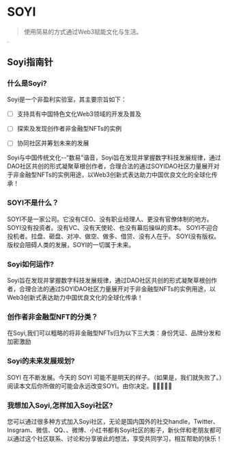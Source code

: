# SOYI

> 使用简易的方式通过Web3赋能文化与生活。

<img src="https://github.com/SoyiStudios/SOYI/assets/125456207/8788ad4f-3396-450c-8e97-11fdb10d011a" alt="soyi" style="zoom: 10%;" />

## Soyi指南针

### 什么是Soyi?

Soyi是一个非盈利实验室，其主要宗旨如下：

- [ ] 支持具有中国特色文化Web3领域的开发及普及
- [ ] 探索及发现创作者非金融型NFTs的实例
- [ ] 协同社区并筹划未来的发展


Soyi与中国传统文化--“数易”谐音，Soyi旨在发现并掌握数字科技发展规律，通过DAO社区共创的形式凝聚草根创作者，合理合法的通过SOYIDAO社区力量展开对于非金融型NFTs的实例用途，以Web3创新式表达助力中国优良文化的全球化传承！

### SOYI不是什么？

SOYI不是一家公司。它没有CEO、没有职业经理人、更没有官僚体制的地方。
SOYI没有投资者。没有VC、没有天使轮、也没有幕后操纵的资本。
SOYI不迎合投机者。拉盘、砸盘、对冲、做空、做多、借贷、没有人在乎。
SOYI没有版权。版权会阻碍人类的发展，SOYI的一切属于未来。


### Soyi如何运作?

Soyi旨在发现并掌握数字科技发展规律，通过DAO社区共创的形式凝聚草根创作者，合理合法的通过SOYIDAO社区力量展开对于非金融型NFTs的实例用途，以Web3创新式表达助力中国优良文化的全球化传承！


### 创作者非金融型NFT的分类？

在Soyi,我们可以粗略的将非金融型NFTs归为以下三大类：身份凭证、品牌分发和加密激励

### Soyi的未来发展规划?

SOYI 在不断发展。今天的 SOYI 可能不是明天的样子。（如果是，我们就失败了。）阅读本文后你所做的可能会永远改变SOYI。由你决定。🤘🏽👹🤘🏽


### 我想加入Soyi,怎样加入Soyi社区?

您可以通过很多种方式加入Soyi社区，无论是国内国外的社交handle，Twitter、Insgram、微信、QQ、、微博、小红书都有Soyi社区的影子，新伙伴和老朋友都可以通过这个社区联系、讨论和分享彼此的想法，享受共同学习，相互帮助的快乐！
